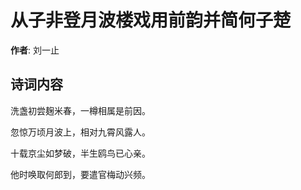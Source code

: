 # 从子非登月波楼戏用前韵并简何子楚

**作者**: 刘一止

## 诗词内容

洗盏初尝麹米春，一樽相属是前因。

忽惊万顷月波上，相对九霄风露人。

十载京尘如梦破，半生鸥鸟已心亲。

他时唤取何郎到，要遣官梅动兴频。

